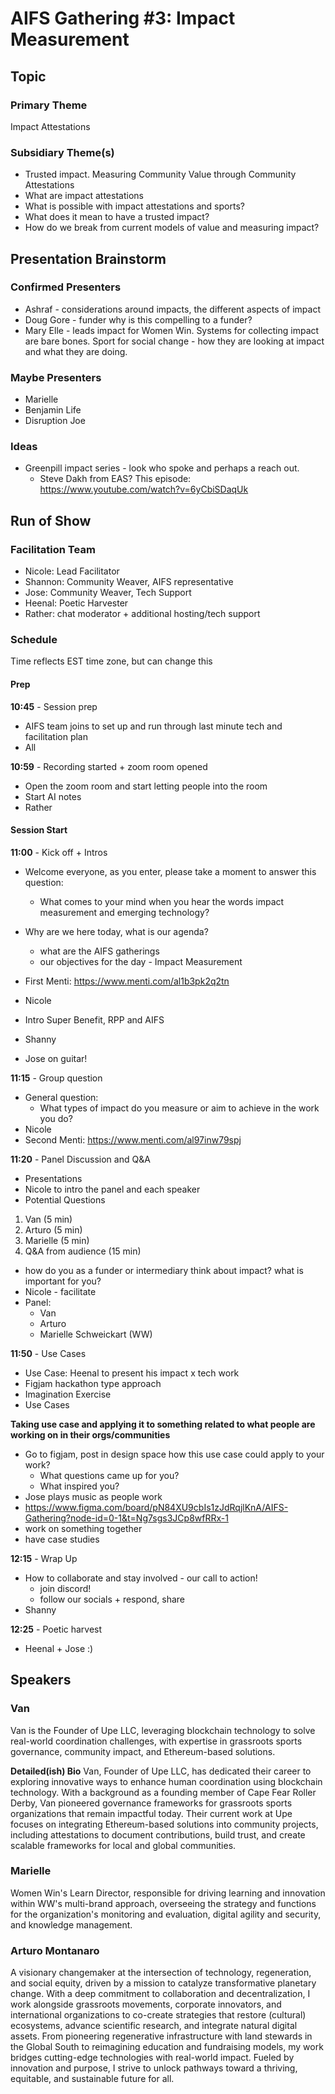 # AIFS Gathering #3: Impact Measurement

## Topic

### Primary Theme
Impact Attestations

### Subsidiary Theme(s)
- Trusted impact. Measuring Community Value through Community Attestations
- What are impact attestations
- What is possible with impact attestations and sports?
- What does it mean to have a trusted impact?
- How do we break from current models of value and measuring impact?

## Presentation Brainstorm

### Confirmed Presenters
- Ashraf - considerations around impacts, the different aspects of impact
- Doug Gore - funder why is this compelling to a funder?
- Mary Elle - leads impact for Women Win. Systems for collecting impact are bare bones. Sport for social change - how they are looking at impact and what they are doing.

### Maybe Presenters
- Marielle
- Benjamin Life
- Disruption Joe

### Ideas
- Greenpill impact series - look who spoke and perhaps a reach out.
  - Steve Dakh from EAS? This episode: https://www.youtube.com/watch?v=6yCbiSDaqUk

## Run of Show

### Facilitation Team
- Nicole: Lead Facilitator
- Shannon: Community Weaver, AIFS representative
- Jose: Community Weaver, Tech Support
- Heenal: Poetic Harvester
- Rather: chat moderator + additional hosting/tech support

### Schedule
Time reflects EST time zone, but can change this

#### Prep
**10:45** - Session prep
- AIFS team joins to set up and run through last minute tech and facilitation plan
- All

**10:59** - Recording started + zoom room opened
- Open the zoom room and start letting people into the room
- Start AI notes
- Rather

#### Session Start
**11:00** - Kick off + Intros
- Welcome everyone, as you enter, please take a moment to answer this question:
  - What comes to your mind when you hear the words impact measurement and emerging technology?
- Why are we here today, what is our agenda?
  - what are the AIFS gatherings
  - our objectives for the day - Impact Measurement
- First Menti: https://www.menti.com/al1b3pk2q2tn
- Nicole

- Intro Super Benefit, RPP and AIFS
- Shanny

- Jose on guitar!

**11:15** - Group question
- General question:
  - What types of impact do you measure or aim to achieve in the work you do?
- Nicole
- Second Menti: https://www.menti.com/al97inw79spj

**11:20** - Panel Discussion and Q&A
- Presentations
- Nicole to intro the panel and each speaker
- Potential Questions
1. Van (5 min)
2. Arturo (5 min)
3. Marielle (5 min)
4. Q&A from audience (15 min)
- how do you as a funder or intermediary think about impact? what is important for you?
- Nicole - facilitate
- Panel:
  - Van
  - Arturo
  - Marielle Schweickart (WW)

**11:50** - Use Cases
- Use Case: Heenal to present his impact x tech work
- Figjam hackathon type approach
- Imagination Exercise 
- Use Cases

**Taking use case and applying it to something related to what people are working on in their orgs/communities**
- Go to figjam, post in design space how this use case could apply to your work?
  - What questions came up for you?
  - What inspired you?
- Jose plays music as people work
- https://www.figma.com/board/pN84XU9cbIs1zJdRqjlKnA/AIFS-Gathering?node-id=0-1&t=Ng7sgs3JCp8wfRRx-1
- work on something together
- have case studies

**12:15** - Wrap Up
- How to collaborate and stay involved - our call to action!
  - join discord!
  - follow our socials + respond, share
- Shanny

**12:25** - Poetic harvest
- Heenal + Jose :)

## Speakers

### Van
Van is the Founder of Upe LLC, leveraging blockchain technology to solve real-world coordination challenges, with expertise in grassroots sports governance, community impact, and Ethereum-based solutions.

**Detailed(ish) Bio**
Van, Founder of Upe LLC, has dedicated their career to exploring innovative ways to enhance human coordination using blockchain technology. With a background as a founding member of Cape Fear Roller Derby, Van pioneered governance frameworks for grassroots sports organizations that remain impactful today. Their current work at Upe focuses on integrating Ethereum-based solutions into community projects, including attestations to document contributions, build trust, and create scalable frameworks for local and global communities.

### Marielle
Women Win's Learn Director, responsible for driving learning and innovation within WW's multi-brand approach, overseeing the strategy and functions for the organization's monitoring and evaluation, digital agility and security, and knowledge management.

### Arturo Montanaro
A visionary changemaker at the intersection of technology, regeneration, and social equity, driven by a mission to catalyze transformative planetary change. With a deep commitment to collaboration and decentralization, I work alongside grassroots movements, corporate innovators, and international organizations to co-create strategies that restore (cultural) ecosystems, advance scientific research, and integrate natural digital assets. From pioneering regenerative infrastructure with land stewards in the Global South to reimagining education and fundraising models, my work bridges cutting-edge technologies with real-world impact. Fueled by innovation and purpose, I strive to unlock pathways toward a thriving, equitable, and sustainable future for all.
